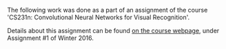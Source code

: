 The following work was done as a part of an assignment of the course 'CS231n: Convolutional Neural Networks for Visual Recognition'.

Details about this assignment can be found [on the course webpage](http://cs231n.github.io/), under Assignment #1 of Winter 2016.
